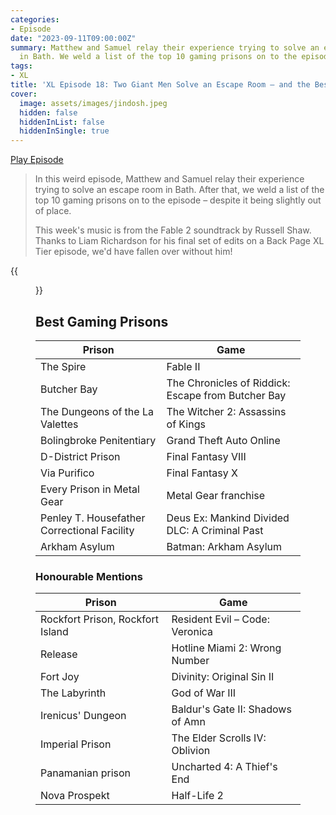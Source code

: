 ```yaml
---
categories:
- Episode
date: "2023-09-11T09:00:00Z"
summary: Matthew and Samuel relay their experience trying to solve an escape room
  in Bath. We weld a list of the top 10 gaming prisons on to the episode.
tags:
- XL
title: 'XL Episode 18: Two Giant Men Solve an Escape Room – and the Best Gaming Prisons'
cover: 
  image: assets/images/jindosh.jpeg
  hidden: false
  hiddenInList: false
  hiddenInSingle: true
---
```


[Play Episode](https://www.patreon.com/posts/xl-episode-18-89072403)
> In this weird episode, Matthew and Samuel relay their experience trying to solve an escape room in Bath. After that, we weld a list of the top 10 gaming prisons on to the episode – despite it being slightly out of place.
>
> This week's music is from the Fable 2 soundtrack by Russell Shaw. Thanks to Liam Richardson for his final set of edits on a Back Page XL Tier episode, we'd have fallen over without him! 

{{<figure 
    src="/assets/images/jindosh.jpeg" 
    caption="Image credit: Jenuall" 
    alt="Pure Jindosh">}}

## Best Gaming Prisons

| Prison                                      | Game                                               |
|---------------------------------------------|----------------------------------------------------|
| The Spire                                   | Fable II                                           |
| Butcher Bay                                 | The Chronicles of Riddick: Escape from Butcher Bay |
| The Dungeons of the La Valettes             | The Witcher 2: Assassins of Kings                  |
| Bolingbroke Penitentiary                    | Grand Theft Auto Online                            |
| D-District Prison                           | Final Fantasy VIII                                 |
| Via Purifico                                | Final Fantasy X                                    |
| Every Prison in Metal Gear                  | Metal Gear franchise                               |
| Penley T. Housefather Correctional Facility | Deus Ex: Mankind Divided DLC: A Criminal Past      |
| Arkham Asylum                               | Batman: Arkham Asylum                              |

### Honourable Mentions

| Prison                           | Game                             |
|----------------------------------|----------------------------------|
| Rockfort Prison, Rockfort Island | Resident Evil – Code: Veronica   |
| Release                          | Hotline Miami 2: Wrong Number    |
| Fort Joy                         | Divinity: Original Sin II        |
| The Labyrinth                    | God of War III                   |
| Irenicus' Dungeon                | Baldur's Gate II: Shadows of Amn |
| Imperial Prison                  | The Elder Scrolls IV: Oblivion   |
| Panamanian prison                | Uncharted 4: A Thief's End       |
| Nova Prospekt                    |  Half-Life 2                     |
